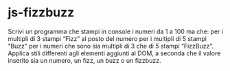 # js-fizzbuzz

Scrivi un programma che stampi in console i numeri da 1 a 100 ma che:
per i multipli di 3 stampi “Fizz” al posto del numero
per i multipli di 5 stampi “Buzz”
per i numeri che sono sia multipli di 3 che di 5 stampi “FizzBuzz”.
Applica stili differenti agli elementi aggiunti al DOM, a seconda che il valore inserito sia un numero, un fizz, un buzz o un fizzbuzz.
